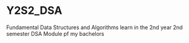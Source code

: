 # Y2S2_DSA
Fundamental Data Structures and Algorithms learn in the 2nd year 2nd semester DSA Module pf my bachelors
